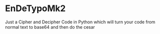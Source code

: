 # EnDeTypoMk2
Just a Cipher and Decipher Code in Python which will turn your code from normal text to base64 and then do the cesar 

